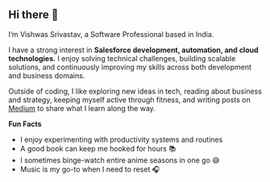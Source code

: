 ## Hi there 👋

I’m Vishwas Srivastav, a Software Professional based in India.

I have a strong interest in **Salesforce development, automation, and cloud technologies.** I enjoy solving technical challenges, building scalable solutions, and continuously improving my skills across both development and business domains.

Outside of coding, I like exploring new ideas in tech, reading about business and strategy, keeping myself active through fitness, and writing posts on [Medium](https://medium.com/@vishwaas) to share what I learn along the way.

**Fun Facts**

- I enjoy experimenting with productivity systems and routines
- A good book can keep me hooked for hours 📚
- I sometimes binge-watch entire anime seasons in one go 😅
- Music is my go-to when I need to reset 🎧
